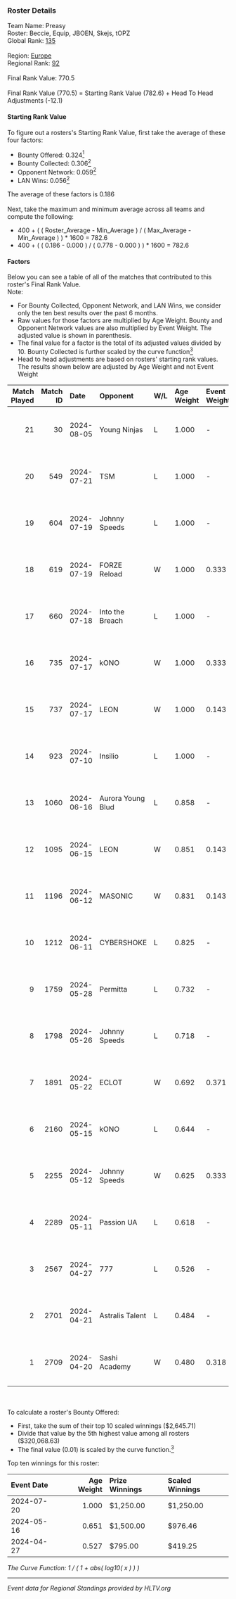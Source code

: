### Roster Details<br />
Team Name: Preasy<br />
Roster: Beccie, Equip, JBOEN, Skejs, tOPZ<br />
Global Rank: [135](../../standings_global_2024_08_06.md)<br />
<br />
Region: [Europe]( ../../standings_europe_2024_08_06.md)<br />
Regional Rank: [92]( ../../standings_europe_2024_08_06.md)<br />
<br />
Final Rank Value:  770.5<br />
<br />
Final Rank Value (770.5) = Starting Rank Value (782.6) + Head To Head Adjustments (-12.1)<br />

#### Starting Rank Value<br />
To figure out a rosters's Starting Rank Value, first take the average of these four factors:<br />
- Bounty Offered: 0.324[<sup>1</sup>](#table2)
- Bounty Collected: 0.306[<sup>2</sup>](#table1)
- Opponent Network: 0.059[<sup>2</sup>](#table1)
- LAN Wins: 0.056[<sup>2</sup>](#table1)

The average of these factors is 0.186<br />
<br />
Next, take the maximum and minimum average across all teams and compute the following:<br />
- 400 + ( ( Roster_Average - Min_Average ) / ( Max_Average - Min_Average ) ) * 1600 = 782.6
- 400 + ( ( 0.186 - 0.000 ) / ( 0.778 - 0.000 ) ) * 1600 = 782.6


#### Factors<br />
Below you can see a table of all of the matches that contributed to this roster's Final Rank Value.<br />
Note:<br />

- For Bounty Collected, Opponent Network, and LAN Wins, we consider only the ten best results over the past 6 months.
- Raw values for those factors are multiplied by Age Weight. Bounty and Opponent Network values are also multiplied by Event Weight. The adjusted value is shown in parenthesis.
- The final value for a factor is the total of its adjusted values divided by 10. Bounty Collected is further scaled by the curve function[<sup>3</sup>](#curveFunction)
- Head to head adjustments are based on rosters' starting rank values. The results shown below are adjusted by Age Weight and not Event Weight
<span id="table1"></span><br />


| Match Played | Match ID | Date       | Opponent          | W/L | Age Weight | Event Weight | Bounty Collected | Opponent Network | LAN Wins  | H2H Adj. | Roster                                 |
| -: | -: | :- | :- | :- | :- | :- | :- | :- | :- | -: | :- |
|           21 |       30 | 2024-08-05 | Young Ninjas      | L   | 1.000      | -            | -                | -                | -         |   -15.55 | Beccie, Equip, JBOEN, Skejs, tOPZ      |
|           20 |      549 | 2024-07-21 | TSM               | L   | 1.000      | -            | -                | -                | -         |    -6.36 | AcilioN, Beccie, Equip, Griller, Skejs |
|           19 |      604 | 2024-07-19 | Johnny Speeds     | L   | 1.000      | -            | -                | -                | -         |    -2.64 | Beccie, Equip, Griller, JBOEN, Skejs   |
|           18 |      619 | 2024-07-19 | FORZE Reload      | W   | 1.000      | 0.333        | 0.000 (0.000)    | 0.038 (0.013)    | 0 (0.000) |     6.96 | Beccie, Equip, Griller, JBOEN, Skejs   |
|           17 |      660 | 2024-07-18 | Into the Breach   | L   | 1.000      | -            | -                | -                | -         |   -20.85 | Beccie, Equip, Griller, JBOEN, Skejs   |
|           16 |      735 | 2024-07-17 | kONO              | W   | 1.000      | 0.333        | 0.028 (0.009)    | 0.553 (0.184)    | 0 (0.000) |    17.56 | Beccie, Equip, Griller, JBOEN, Skejs   |
|           15 |      737 | 2024-07-17 | LEON              | W   | 1.000      | 0.143        | 0.007 (0.001)    | 0.124 (0.018)    | 0 (0.000) |    11.07 | Beccie, Equip, Griller, JBOEN, Skejs   |
|           14 |      923 | 2024-07-10 | Insilio           | L   | 1.000      | -            | -                | -                | -         |    -8.60 | Beccie, Equip, Griller, Skejs, VireZ   |
|           13 |     1060 | 2024-06-16 | Aurora Young Blud | L   | 0.858      | -            | -                | -                | -         |    -8.55 | Beccie, Equip, Griller, Skejs, VireZ   |
|           12 |     1095 | 2024-06-15 | LEON              | W   | 0.851      | 0.143        | 0.007 (0.001)    | 0.124 (0.015)    | 0 (0.000) |     9.60 | Beccie, Equip, Griller, Skejs, VireZ   |
|           11 |     1196 | 2024-06-12 | MASONIC           | W   | 0.831      | 0.143        | 0.009 (0.001)    | 0.081 (0.010)    | 0 (0.000) |    12.05 | Beccie, Equip, Griller, Skejs, VireZ   |
|           10 |     1212 | 2024-06-11 | CYBERSHOKE        | L   | 0.825      | -            | -                | -                | -         |    -9.43 | Beccie, Equip, Griller, Skejs, VireZ   |
|            9 |     1759 | 2024-05-28 | Permitta          | L   | 0.732      | -            | -                | -                | -         |    -6.93 | Beccie, Equip, Griller, Skejs, VireZ   |
|            8 |     1798 | 2024-05-26 | Johnny Speeds     | L   | 0.718      | -            | -                | -                | -         |    -1.45 | Beccie, Equip, Griller, Skejs, VireZ   |
|            7 |     1891 | 2024-05-22 | ECLOT             | W   | 0.692      | 0.371        | 0.061 (0.016)    | 0.537 (0.138)    | 0 (0.000) |    19.62 | Beccie, Equip, Griller, Skejs, VireZ   |
|            6 |     2160 | 2024-05-15 | kONO              | L   | 0.644      | -            | -                | -                | -         |    -7.65 | Beccie, Equip, Griller, Skejs, VireZ   |
|            5 |     2255 | 2024-05-12 | Johnny Speeds     | W   | 0.625      | 0.333        | 0.122 (0.025)    | 1.000 (0.208)    | 0 (0.000) |    18.65 | Beccie, Equip, Griller, Skejs, VireZ   |
|            4 |     2289 | 2024-05-11 | Passion UA        | L   | 0.618      | -            | -                | -                | -         |    -3.45 | Beccie, Equip, Griller, Skejs, VireZ   |
|            3 |     2567 | 2024-04-27 | 777               | L   | 0.526      | -            | -                | -                | -         |    -9.91 | Beccie, Equip, Griller, Skejs, VireZ   |
|            2 |     2701 | 2024-04-21 | Astralis Talent   | L   | 0.484      | -            | -                | -                | -         |    -7.81 | Beccie, Equip, Griller, Skejs, VireZ   |
|            1 |     2709 | 2024-04-20 | Sashi Academy     | W   | 0.480      | 0.318        | 0.000 (0.000)    | 0.000 (0.000)    | 1 (0.480) |     1.58 | Beccie, Equip, Griller, Skejs, VireZ   |

<br />
<span id="table2"></span><br />
To calculate a roster's Bounty Offered:<br />

- First, take the sum of their top 10 scaled winnings ($2,645.71)
- Divide that value by the 5th highest value among all rosters ($320,068.63)
- The final value (0.01) is scaled by the curve function.[<sup>3</sup>](#curveFunction)

Top ten winnings for this roster:<br />

| Event Date | Age Weight | Prize Winnings | Scaled Winnings |
| :- | -: | :- | :- |
| 2024-07-20 |      1.000 | $1,250.00      | $1,250.00       |
| 2024-05-16 |      0.651 | $1,500.00      | $976.46         |
| 2024-04-27 |      0.527 | $795.00        | $419.25         |


<span id="curveFunction"></span>_The Curve Function: 1 / ( 1 + abs( log10( x ) ) )_<br />

---
_Event data for Regional Standings provided by HLTV.org_<br />
